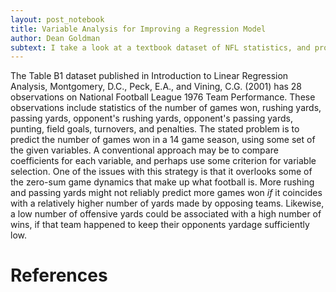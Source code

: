 ```yaml
---
layout: post_notebook
title: Variable Analysis for Improving a Regression Model
author: Dean Goldman
subtext: I take a look at a textbook dataset of NFL statistics, and produce an analysis of variables that argue for feature transformation that provides a better suit to the stated problem than the original variables.
---
```


The Table B1 dataset published in Introduction to Linear Regression Analysis, Montgomery, D.C., Peck, E.A., and Vining, C.G. (2001) has 28 observations on National Football League 1976 Team Performance. These observations include statistics of the number of games won, rushing yards, passing yards, opponent's rushing yards, opponent's passing yards, punting, field goals, turnovers, and penalties. The stated problem is to predict the number of games won in a 14 game season, using some set of the given variables. A conventional approach may be to compare coefficients for each variable, and perhaps use some criterion for variable selection. One of the issues with this strategy is that it overlooks some of the zero-sum game dynamics that make up what football is. More rushing and passing yards might not reliably predict more games won _if_ it coincides with a relatively higher number of yards made by opposing teams. Likewise, a low number of offensive yards could be associated with a high number of wins, if that team happened to keep their opponents yardage sufficiently low.   

# References
